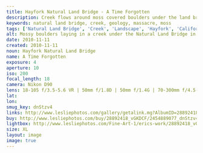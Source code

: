 ```yaml
---
title: Hayfork Natural Land Bridge - A Time Forgotten
description: Creek flows around moss covered boulders under the land bridge.
keywords: natural land bridge, creek, geology, massacre, moss
tags: ['Natural Land Bridge', 'Creek', 'Landscape', 'Hayfork', 'California']
alt: Mossy boulders laying in a creek under the Natural Land Bridge in Hayfork California
date: 2010-11-11
created: 2010-11-11
noun: Hayfork Natural Land Bridge
name: A Time Forgotten
exposure: 4
aperture: 10
iso: 200
focal_length: 18
camera: Nikon D90
lens: 18-105 f/3.5-5.6 VR | 50mm f/1.8D | 50mm f/1.4G | 70-300mm f/4.5-5.6 VRII
lat: 
lon: 
smug_key: dnStzv4
links: http://www.lesliephotos.com/gallery/getalink.mg?AlbumID=28892418&AlbumKey=vGKDCF&ImageID=2454889077&ImageKey=dnStzv4&how=forum&Page=1
buy: http://www.lesliephotos.com/buy/28892418_vGKDCF/2454889077_dnStzv4/
lightbox: http://www.lesliephotos.com/Fine-Art-1/erics-work/28892418_vGKDCF#!i=2454889077&k=dnStzv4&lb=1&s=A
size: XL
layout: image
image: true
---
```

